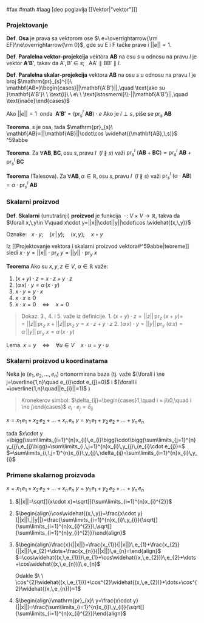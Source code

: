 #fax #math #laag [deo poglavlja [[Vektor|"vektor"]]]

### Projektovanje
**Def**. **Osa** je prava sa vektorom ose $\ e=\overrightarrow{\rm EF}\ne\overrightarrow{\rm 0}$, gde su $\mathrm{E}$ i $\mathrm{F}$ tačke prave i $||e||=1$.

**Def**. **Paralelna vektor-projekcija** vektora $\mathbf{AB}$ na osu $s$ u odnosu na pravu $l$ je vektor $\mathbf{A'B'}$, takav da $\mathrm{A',\,B'}\in s;\ \ \ \mathrm{AA'} \parallel \mathrm{BB'}\parallel l.$

**Def**. **Paralelna skalar-projekcija** vektora $\mathbf{AB}$ na osu $s$ u odnosu na pravu $l$ je broj $\mathrm{pr}_{s}^{l}\ \mathbf{AB=}\begin{cases}||\mathbf{A'B'}||,\quad \text{ako su }\mathbf{A'B'}\ \  \text{i}\ \ e\ \ \text{istosmerni}\\-||\mathbf{A'B'}||,\quad \text{inače}\end{cases}$

Ako $||e||=1\:$ onda $\:\mathbf{A'B'}=\left(\mathrm{pr}_{s}^{l}\ \mathbf{AB}\right)\cdot e$ 
Ako je $l\perp s$, piše se $\mathrm{pr}_{s}\ \mathbf{AB}$

**Teorema**. $s$ je osa, tada $\mathrm{pr}_{s}\ \mathbf{AB}=||\mathbf{AB}||\cdot\cos \widehat{(\mathbf{AB},\,s)}$ ^59abbe

**Teorema**. Za $\forall \mathbf{AB},\,\mathbf{BC},\,\text{osu } s, \text{pravu }l\ \  (l\nparallel s)$ važi $\mathrm{pr}_{s}^{l}\ (\mathbf{AB}+\mathbf{BC})=\mathrm{pr}_{s}^{l}\ \mathbf{AB}+\mathrm{pr}_{s}^{l}\ \mathbf{BC}$

**Teorema** (Talesova). Za $\forall \mathbf{AB},\,\alpha\in\mathbb{R},\,\text{osu } s, \text{pravu }l\ \  (l\nparallel s)$ važi $\mathrm{pr}_{s}^{l}\ (\alpha\cdot\mathbf{AB})=\alpha\cdot\mathrm{pr}_{s}^{l}\ \mathbf{AB}$

### Skalarni proizvod

**Def**. **Skalarni** (unutrašnji) **proizvod** je funkcija$\ \ \cdot\,:\ V\times V\to\mathbb{R}$, takva da $\forall x,\,y\in V\quad x\cdot y=||x||\cdot||y||\cdot\cos \widehat{(x,\,y)}$

Oznake: $\ \ x\cdot y;\quad(x\,|\,y);\quad\langle x,\,y\rangle;\quad x\circ y$

Iz [[Projektovanje vektora i skalarni proizvod vektora#^59abbe|teoreme]] sledi $x\cdot y=||x||\cdot \mathrm{pr}_{x}\ y=||y||\cdot\mathrm{pr}_{y}\ x$

**Teorema** Ako su $x,\,y,\,z\in V,\ \alpha\in\mathbb{R}$ važe:
1. $(x+y)\cdot z=x\cdot z+y\cdot z$
2. $(\alpha\,x)\cdot y=\alpha\,(x\cdot y)$
3. $x\cdot y=y\cdot x$
4. $x\cdot x\geqslant0$
5. $x\cdot x=0\quad\Leftrightarrow\quad x=0$

> Dokaz: 3., 4. i 5. važe iz definicije.
> 1\. $(x+y)\cdot z=||z||\,\mathrm{pr}_{z}\ (x+y)=$ $=||z||\,\mathrm{pr}_{z}\ x+||z||\,\mathrm{pr}_{z}\ y=x\cdot z+y\cdot z$
> 2\. $(\alpha\,x)\cdot y=||y||\,\mathrm{pr}_{y}\ (\alpha\,x)=\alpha\,||y||\,\mathrm{pr}_{y}\ x=\alpha\,(x\cdot y)$

Lema. $x=y\quad\Leftrightarrow\quad\forall u \in V\quad x\cdot u=y\cdot u$

### Skalarni proizvod u koordinatama
Neka je $(e_{1},\,e_{2},\,\dots,\,e_{n})$ ortonormirana baza
$\Big($tj. važe $(\forall i \ne j=\overline{1,n}\quad e_{i}\cdot e_{j}=0)$ i $(\forall i =\overline{1,n}\quad||e_{i}||=1)$ $\Big)$

>Kronekerov simbol:
>$\delta_{ij}=\begin{cases}1,\quad i = j\\0,\quad i \ne j\end{cases}$
>$e_{i}\cdot e_{j}=\delta_{ij}$


$x = x_{1}\,e_{1}+x_{2}\,e_{2}+\dots+x_{n}\,e_{n}$
$y = y_{1}\,e_{1}+y_{2}\,e_{2}+\dots+y_{n}\,e_{n}$

tada $x\cdot y =\bigg(\sum\limits_{i=1}^{n}x_{i}\,e_{i}\bigg)\cdot\bigg(\sum\limits_{j=1}^{n}y_{j}\,e_{j}\bigg)=\sum\limits_{i,\,j=1}^{n}x_{i}\,y_{j}\,(e_{i}\cdot e_{j})=$
$=\sum\limits_{i,\,j=1}^{n}x_{i}\,y_{j}\,\delta_{ij}=\sum\limits_{i=1}^{n}x_{i}\,y_{i}$


### Primene skalarnog proizvoda

$x = x_{1}\,e_{1}+x_{2}\,e_{2}+\dots+x_{n}\,e_{n}$
$y = y_{1}\,e_{1}+y_{2}\,e_{2}+\dots+y_{n}\,e_{n}$

1. $||x||=\sqrt[]{x\cdot x}=\sqrt[]{\sum\limits_{i=1}^{n}x_{i}^{2}}$
2. $\begin{align}\cos\widehat{(x,\,y)}=\frac{x\cdot y}{||x||\,||y||}=\frac{\sum\limits_{i=1}^{n}x_{i}\,y_{i}}{\sqrt[]{\sum\limits_{i=1}^{n}x_{i}^{2}}\,\sqrt[]{\sum\limits_{i=1}^{n}y_{i}^{2}}}\end{align}$
3. $\begin{align}\frac{x}{||x||}=\frac{x_{1}}{||x||}\,e_{1}+\frac{x_{2}}{||x||}\,e_{2}+\dots+\frac{x_{n}}{||x||}\,e_{n}=\end{align}$
   $=\cos\widehat{(x,\,e_{1})}\,e_{1}+\cos\widehat{(x,\,e_{2})}\,e_{2}+\dots+\cos\widehat{(x,\,e_{n})}\,e_{n}$
   
   Odakle $\ \ \cos^{2}\widehat{(x,\,e_{1})}+\cos^{2}\widehat{(x,\,e_{2})}+\dots+\cos^{2}\widehat{(x,\,e_{n})}=1$
4. $\begin{align}\mathrm{pr}_{x}\ y=\frac{x\cdot y}{||x||}=\frac{\sum\limits_{i=1}^{n}x_{i}\,y_{i}}{\sqrt[]{\sum\limits_{i=1}^{n}x_{i}^{2}}}\end{align}$